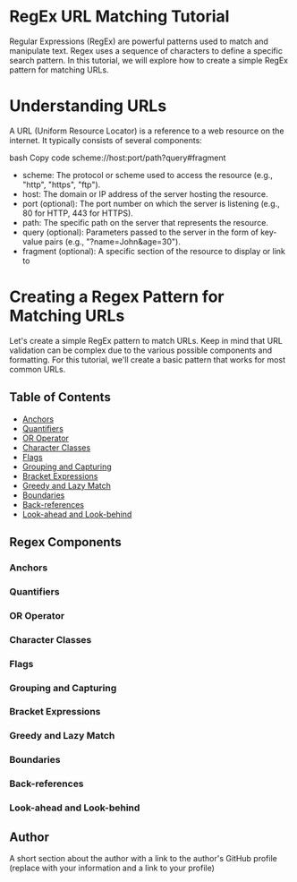 # RegEx URL Matching Tutorial

Regular Expressions (RegEx) are powerful patterns used to match and manipulate text. Regex uses a sequence of characters to define a specific search pattern. In this tutorial, we will explore how to create a simple RegEx pattern for matching URLs.

# Understanding URLs

 A URL (Uniform Resource Locator) is a reference to a web resource on the internet. It typically consists of several components:

bash
Copy code
scheme://host:port/path?query#fragment

- scheme: The protocol or scheme used to access the resource (e.g., "http", "https", "ftp").
- host: The domain or IP address of the server hosting the resource.
- port (optional): The port number on which the server is listening (e.g., 80 for HTTP, 443 for HTTPS).
- path: The specific path on the server that represents the resource.
- query (optional): Parameters passed to the server in the form of key-value pairs (e.g., "?name=John&age=30").
- fragment (optional): A specific section of the resource to display or link to
 
 # Creating a Regex Pattern for Matching URLs
 
 Let's create a simple RegEx pattern to match URLs. Keep in mind that URL validation can be complex due to the various possible components and formatting. For this tutorial, we'll create a basic pattern that works for most common URLs.

## Table of Contents

- [Anchors](#anchors)
- [Quantifiers](#quantifiers)
- [OR Operator](#or-operator)
- [Character Classes](#character-classes)
- [Flags](#flags)
- [Grouping and Capturing](#grouping-and-capturing)
- [Bracket Expressions](#bracket-expressions)
- [Greedy and Lazy Match](#greedy-and-lazy-match)
- [Boundaries](#boundaries)
- [Back-references](#back-references)
- [Look-ahead and Look-behind](#look-ahead-and-look-behind)

## Regex Components

### Anchors

### Quantifiers

### OR Operator

### Character Classes

### Flags

### Grouping and Capturing

### Bracket Expressions

### Greedy and Lazy Match

### Boundaries

### Back-references

### Look-ahead and Look-behind

## Author

A short section about the author with a link to the author's GitHub profile (replace with your information and a link to your profile)

